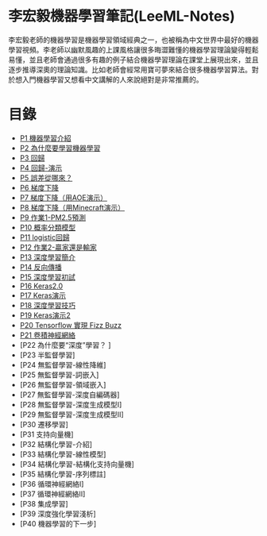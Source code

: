 # 李宏毅機器學習筆記(LeeML-Notes)
李宏毅老師的機器學習是機器學習領域經典之一，也被稱為中文世界中最好的機器學習視頻。李老師以幽默風趣的上課風格讓很多晦澀難懂的機器學習理論變得輕鬆易懂，並且老師會通過很多有趣的例子結合機器學習理論在課堂上展現出來，並且逐步推導深奧的理論知識。比如老師會經常用寶可夢來結合很多機器學習算法。對於想入門機器學習又想看中文講解的人來說絕對是非常推薦的。

# 目錄
- [P1 機器學習介紹](docs/chapter1/chapter1.md)
- [P2 為什麼要學習機器學習](docs/chapter2/chapter2.md)
- [P3 回歸](docs/chapter3/chapter3.md)
- [P4 回歸-演示](docs/chapter4/GradientDescentDemo.ipynb)
- [P5 誤差從哪來？ ](docs/chapter5/chapter5.md)
- [P6 梯度下降](docs/chapter6/chapter6.md)
- [P7 梯度下降（用AOE演示）](https://www.youtube.com/watch?v=1_HBTJyWgNA&list=PLJV_el3uVTsPy9oCRY30oBPNLCo89yu49&index=7)
- [P8 梯度下降（用Minecraft演示）](https://www.youtube.com/watch?v=wzPAInDF_gI&list=PLJV_el3uVTsPy9oCRY30oBPNLCo89yu49&index=8)
- [P9 作業1-PM2.5預測](docs/chapter9/chapter9.md)
- [P10 概率分類模型](docs/chapter10/chapter10.md)
- [P11 logistic回歸](docs/chapter11/chapter11.md)
- [P12 作業2-贏家還是輸家](docs/chapter12/chapter12.md)
- [P13 深度學習簡介](docs/chapter13/chapter13.md)
- [P14 反向傳播](docs/chapter14/chapter14.md)
- [P15 深度學習初試](docs/chapter15/chapter15.md)
- [P16 Keras2.0](docs/chapter16/chapter16.md)
- [P17 Keras演示](docs/chapter17/chapter17.md)
- [P18 深度學習技巧](docs/chapter18/chapter18.md)
- [P19 Keras演示2](docs/chapter19/chapter19.md)
- [P20 Tensorflow 實現 Fizz Buzz](docs/chapter20/chapter20.md)
- [P21 卷積神經網絡](docs/chapter21/chapter21.md)
- [P22 為什麼要“深度”學習？ ]
- [P23 半監督學習]
- [P24 無監督學習-線性降維]
- [P25 無監督學習-詞嵌入]
- [P26 無監督學習-領域嵌入]
- [P27 無監督學習-深度自編碼器]
- [P28 無監督學習-深度生成模型I]
- [P29 無監督學習-深度生成模型II]
- [P30 遷移學習]
- [P31 支持向量機]
- [P32 結構化學習-介紹]
- [P33 結構化學習-線性模型]
- [P34 結構化學習-結構化支持向量機]
- [P35 結構化學習-序列標註]
- [P36 循環神經網絡I]
- [P37 循環神經網絡II]
- [P38 集成學習]
- [P39 深度強化學習淺析]
- [P40 機器學習的下一步]
